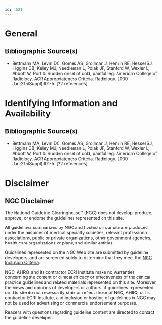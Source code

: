 ```yaml
---
id: 1621
---
```


# General

## Bibliographic Source(s)

- Bettmann MA, Levin DC, Gomes AS, Grollman J, Henkin RE, Hessel SJ, Higgins CB, Kelley MJ, Needleman L, Polak JF, Stanford W, Wexler L, Abbott W, Port S. Sudden onset of cold, painful leg. American College of Radiology. ACR Appropriateness Criteria. Radiology. 2000 Jun;215(Suppl):101-5. [22 references]

# Identifying Information and Availability

## Bibliographic Source(s)

- Bettmann MA, Levin DC, Gomes AS, Grollman J, Henkin RE, Hessel SJ, Higgins CB, Kelley MJ, Needleman L, Polak JF, Stanford W, Wexler L, Abbott W, Port S. Sudden onset of cold, painful leg. American College of Radiology. ACR Appropriateness Criteria. Radiology. 2000 Jun;215(Suppl):101-5. [22 references]

# Disclaimer

## NGC Disclaimer

The National Guideline Clearinghouse™ (NGC) does not develop, produce, approve, or endorse the guidelines represented on this site.

All guidelines summarized by NGC and hosted on our site are produced under the auspices of medical specialty societies, relevant professional associations, public or private organizations, other government agencies, health care organizations or plans, and similar entities.

Guidelines represented on the NGC Web site are submitted by guideline developers, and are screened solely to determine that they meet the [NGC Inclusion Criteria](/help-and-about/summaries/inclusion-criteria).

NGC, AHRQ, and its contractor ECRI Institute make no warranties concerning the content or clinical efficacy or effectiveness of the clinical practice guidelines and related materials represented on this site. Moreover, the views and opinions of developers or authors of guidelines represented on this site do not necessarily state or reflect those of NGC, AHRQ, or its contractor ECRI Institute, and inclusion or hosting of guidelines in NGC may not be used for advertising or commercial endorsement purposes.

Readers with questions regarding guideline content are directed to contact the guideline developer.

